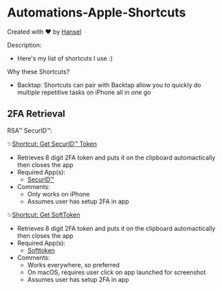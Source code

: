 # Automations-Apple-Shortcuts

Created with ❤️ by [Hansel](hansel.run)

Description:
- Here's my list of shortcuts I use :)

Why these Shortcuts?
- Backtap: Shortcuts can pair with Backtap allow you to quickly do multiple repetitive tasks on iPhone all in one go

## 2FA Retrieval

RSA™ SecurID™:

✨[Shortcut: Get SecurID™ Token](https://www.icloud.com/shortcuts/8a8df52d0e934ee4bd6a30270dca4579)
- Retrieves 8 digit 2FA token and puts it on the clipboard automactically then closes the app
- Required App(s):
  - [SecurID™](https://apps.apple.com/us/app/securid/id318038618)
- Comments:
  - Only works on iPhone
  - Assumes user has setup 2FA in app


✨[Shortcut: Get SoftToken](https://www.icloud.com/shortcuts/c1e21a55fcf84f6fa87aa8604ba4b9c1)
- Retrieves 8 digit 2FA token and puts it on the clipboard automactically then closes the app
- Required App(s): 
  - [Softtoken](https://apps.apple.com/us/app/softtoken/id1556128361)
- Comments:
  - Works everywhere, so preferred
  - On macOS, requires user click on app launched for screenshot
  - Assumes user has setup 2FA in app

